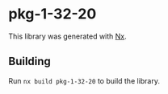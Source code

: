 # pkg-1-32-20

This library was generated with [Nx](https://nx.dev).

## Building

Run `nx build pkg-1-32-20` to build the library.
